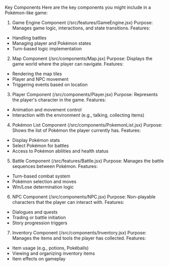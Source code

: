 Key Components
Here are the key components you might include in a Pokémon-like game:

1. Game Engine Component (/src/features/GameEngine.jsx)
Purpose: Manages game logic, interactions, and state transitions.
Features:
 - Handling battles
 - Managing player and Pokémon states
 - Turn-based logic implementation
2. Map Component (/src/components/Map.jsx)
Purpose: Displays the game world where the player can navigate.
Features:
 - Rendering the map tiles
 - Player and NPC movement
 - Triggering events based on location
3. Player Component (/src/components/Player.jsx)
Purpose: Represents the player's character in the game.
Features:
 - Animation and movement control
 - Interaction with the environment (e.g., talking, collecting items)
4. Pokémon List Component (/src/components/PokemonList.jsx)
Purpose: Shows the list of Pokémon the player currently has.
Features:
 - Display Pokémon stats
 - Select Pokémon for battles
 - Access to Pokémon abilities and health status
5. Battle Component (/src/features/Battle.jsx)
Purpose: Manages the battle sequences between Pokémon.
Features:
 - Turn-based combat system
 - Pokémon selection and moves
 - Win/Lose determination logic
6. NPC Component (/src/components/NPC.jsx)
Purpose: Non-playable characters that the player can interact with.
Features:
 - Dialogues and quests
 - Trading or battle initiation
 - Story progression triggers
7. Inventory Component (/src/components/Inventory.jsx)
Purpose: Manages the items and tools the player has collected.
Features:
 - Item usage (e.g., potions, Pokéballs)
 - Viewing and organizing inventory items
 - Item effects on gameplay